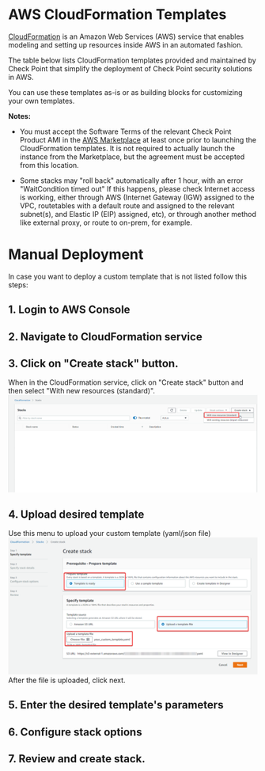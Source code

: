 # AWS CloudFormation Templates

[CloudFormation](https://docs.aws.amazon.com/AWSCloudFormation/latest/UserGuide/Welcome.html) is an Amazon Web Services (AWS) service that enables modeling and setting up resources inside AWS in an automated fashion.


The table below lists CloudFormation templates provided and maintained by Check Point that simplify the deployment of Check Point security solutions in AWS.  

You can use these templates as-is or as building blocks for customizing your own templates.

**Notes:**

* You must accept the Software Terms of the relevant Check Point Product AMI in the [AWS Marketplace](https://aws.amazon.com/marketplace/) at least once prior to launching the CloudFormation templates. It is not required to actually launch the instance from the Marketplace, but the agreement must be accepted from this location.

* Some stacks may "roll back" automatically after 1 hour, with an error "WaitCondition timed out" If this happens, please check Internet access is working, either through AWS (Internet Gateway (IGW) assigned to the VPC, routetables with a default route and assigned to the relevant subnet(s), and Elastic IP (EIP) assigned, etc), or through another method like external proxy, or route to on-prem, for example. 


# Manual Deployment
In case you want to deploy a custom template that is not listed follow this steps:
## 1. Login to AWS Console
## 2. Navigate to CloudFormation service
## 3. Click on "Create stack" button.
When in the CloudFormation service, click on "Create stack" button and then select "With new resources (standard)".  
![Step 1](../../images/step1_aws.png)

## 4. Upload desired template
Use this menu to upload your custom template (yaml/json file)
![Step 2](../../images/step2_aws.png)
After the file is uploaded, click next.

## 5. Enter the desired template's parameters

## 6. Configure stack options

## 7. Review and create stack.



